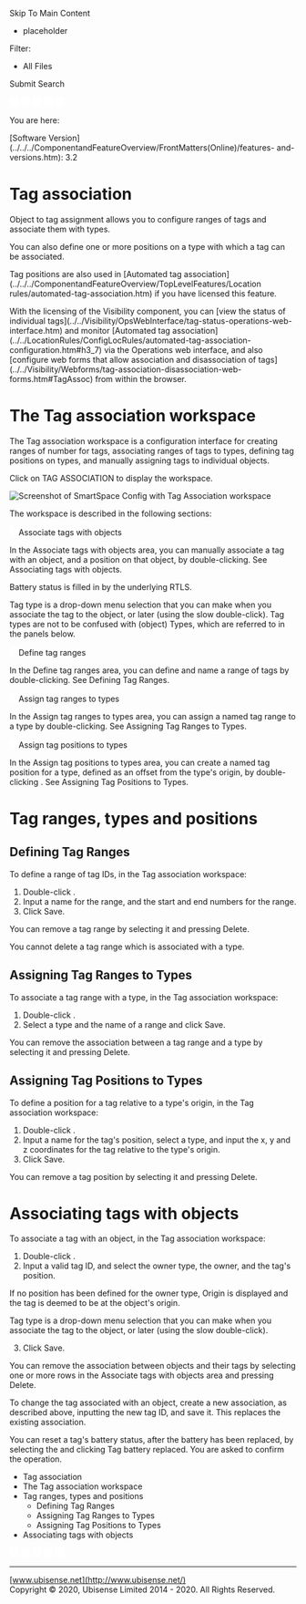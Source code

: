 

Skip To Main Content

[](../../../Home.htm)

  * placeholder

Filter:

  * All Files

Submit Search

![Navigate previous](../../../images/transparent.gif) ![Navigate
next](../../../images/transparent.gif) ![Expand
all](../../../images/transparent.gif) ![](../../../images/transparent.gif)
![Print](../../../images/transparent.gif)

You are here:

[Software
Version](../../../ComponentandFeatureOverview/FrontMatters\(Online\)/features-
and-versions.htm): 3.2

# Tag association

Object to tag assignment allows you to configure ranges of tags and associate
them with types.

You can also define one or more positions on a type with which a tag can be
associated.

Tag positions are also used in [Automated tag
association](../../../ComponentandFeatureOverview/TopLevelFeatures/Location
rules/automated-tag-association.htm) if you have licensed this feature.

With the licensing of the Visibility component, you can [view the status of
individual tags](../../Visibility/OpsWebInterface/tag-status-operations-web-
interface.htm) and monitor [Automated tag
association](../../LocationRules/ConfigLocRules/automated-tag-association-
configuration.htm#h3_7) via the Operations web interface, and also [configure
web forms that allow association and disassociation of
tags](../../Visibility/Webforms/tag-association-disassociation-web-
forms.htm#TagAssoc) from within the browser.

# The Tag association workspace

The Tag association workspace is a configuration interface for creating ranges
of number for tags, associating ranges of tags to types, defining tag
positions on types, and manually assigning tags to individual objects.

Click on TAG ASSOCIATION to display the workspace.

![Screenshot of SmartSpace Config with Tag Association
workspace](../../../images/3_5-tag-association-workspace.png)

The workspace is described in the following sections:

![Closed](../../../images/transparent.gif)Associate tags with objects

In the Associate tags with objects area, you can manually associate a tag with
an object, and a position on that object, by double-clicking<Associate tag
with object>. See Associating tags with objects.

Battery status is filled in by the underlying RTLS.

Tag type is a drop-down menu selection that you can make when you associate
the tag to the object, or later (using the slow double-click). Tag types are
not to be confused with (object) Types, which are referred to in the panels
below.

![Closed](../../../images/transparent.gif)Define tag ranges

In the Define tag ranges area, you can define and name a range of tags by
double-clicking<Create new tag range>. See Defining Tag Ranges.

![Closed](../../../images/transparent.gif)Assign tag ranges to types

In the Assign tag ranges to types area, you can assign a named tag range to a
type by double-clicking<Assign tag range to type>. See Assigning Tag Ranges to
Types.

![Closed](../../../images/transparent.gif)Assign tag positions to types

In the Assign tag positions to types area, you can create a named tag position
for a type, defined as an offset from the type's origin, by double-clicking
<Create new tag position>. See Assigning Tag Positions to Types.

# Tag ranges, types and positions

## Defining Tag Ranges

To define a range of tag IDs, in the Tag association workspace:

  1. Double-click <Create new tag range>.
  2. Input a name for the range, and the start and end numbers for the range.
  3. Click Save.

You can remove a tag range by selecting it and pressing Delete.

You cannot delete a tag range which is associated with a type.

## Assigning Tag Ranges to Types

To associate a tag range with a type, in the Tag association workspace:

  1. Double-click <Assign tag range to type>.
  2. Select a type and the name of a range and click Save.

You can remove the association between a tag range and a type by selecting it
and pressing Delete.

## Assigning Tag Positions to Types

To define a position for a tag relative to a type's origin, in the Tag
association workspace:

  1. Double-click <Create new tag position>.
  2. Input a name for the tag's position, select a type, and input the x, y and z coordinates for the tag relative to the type's origin.
  3. Click Save.

You can remove a tag position by selecting it and pressing Delete.

# Associating tags with objects

To associate a tag with an object, in the Tag association workspace:

  1. Double-click <Associate tag with object>.
  2. Input a valid tag ID, and select the owner type, the owner, and the tag's position.

If no position has been defined for the owner type, Origin is displayed and
the tag is deemed to be at the object's origin.

Tag type is a drop-down menu selection that you can make when you associate
the tag to the object, or later (using the slow double-click).

  3. Click Save.

You can remove the association between objects and their tags by selecting one
or more rows in the Associate tags with objects area and pressing Delete.

To change the tag associated with an object, create a new association, as
described above, inputting the new tag ID, and save it. This replaces the
existing association.

You can reset a tag's battery status, after the battery has been replaced, by
selecting the and clicking Tag battery replaced. You are asked to confirm the
operation.

  * Tag association
  * The Tag association workspace
  * Tag ranges, types and positions
    * Defining Tag Ranges
    * Assigning Tag Ranges to Types
    * Assigning Tag Positions to Types
  * Associating tags with objects

![Navigate previous](../../../images/transparent.gif) ![Navigate
next](../../../images/transparent.gif) ![Expand
all](../../../images/transparent.gif) ![](../../../images/transparent.gif)
![Print](../../../images/transparent.gif)

* * *

[www.ubisense.net](http://www.ubisense.net/)  
Copyright © 2020, Ubisense Limited 2014 - 2020. All Rights Reserved.

